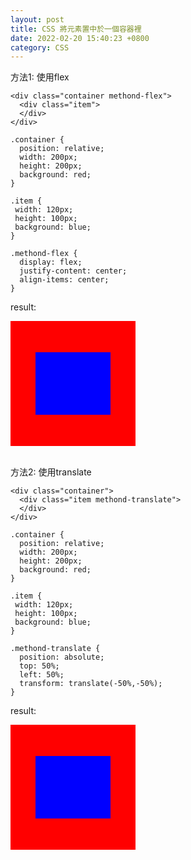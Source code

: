 ```yaml
---
layout: post
title: CSS 將元素置中於一個容器裡
date: 2022-02-20 15:40:23 +0800
category: CSS
---
```

方法1: 使用flex
```
<div class="container methond-flex">
  <div class="item">
  </div>
</div>
```
```
.container {
  position: relative;
  width: 200px;
  height: 200px;
  background: red;
}

.item {
 width: 120px;
 height: 100px;
 background: blue;
}

.methond-flex {
  display: flex;
  justify-content: center;
  align-items: center;
}
```
result:
<div style="position:relative; width:200px; height:200px; background:red; display: flex; justify-content: center; align-items: center;">
  <div style="width:120px; height:100px; background:blue;">
  </div>
</div>
   
<br>    
   	
方法2: 使用translate
```
<div class="container">
  <div class="item methond-translate">
  </div>
</div>
```
```
.container {
  position: relative;
  width: 200px;
  height: 200px;
  background: red;
}

.item {
 width: 120px;
 height: 100px;
 background: blue;
}

.methond-translate {
  position: absolute;
  top: 50%;
  left: 50%;
  transform: translate(-50%,-50%);
}
```
result:
<div style="position:relative; width:200px; height:200px; background:red;">
  <div style="width:120px; height:100px; background:blue; position:absolute; top:50%; left: 50%; transform:translate(-50%,-50%);">
  </div>
</div>


